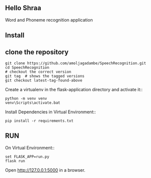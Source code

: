Hello Shraa
-------

Word and Phoneme recognition application 

Install
-------
## clone the repository
    git clone https://github.com/amoljagadambe/SpeechRecognition.git
    cd SpeechRecognition
    # checkout the correct version
    git tag  # shows the tagged versions
    git checkout latest-tag-found-above
    
Create a virtualenv in the flask-application directory and activate it::

    python -m venv venv
    venv\Scripts\activate.bat
    
Install Dependencies in Virtual Environment::

    pip install -r requirements.txt
    
 RUN
 ---
 
 On Virtual Environment::
    
    set FLASK_APP=run.py
    flask run
    
Open http://127.0.0.1:5000 in a browser.
